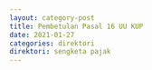 ```yaml
---
layout: category-post
title: Pembetulan Pasal 16 UU KUP
date: 2021-01-27
categories: direktori
direktori: sengketa pajak
---
```

